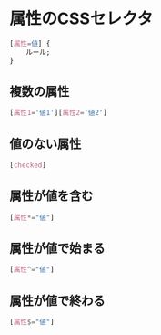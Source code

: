 # 属性のCSSセレクタ
```css
[属性=値] {
	ルール;
}
```

## 複数の属性
```css
[属性1='値1'][属性2='値2']
```

## 値のない属性
```css
[checked]
```

## 属性が値を含む
```css
[属性*="値"]
```

## 属性が値で始まる
```css
[属性^="値"]
```

## 属性が値で終わる
```css
[属性$="値"]
```
